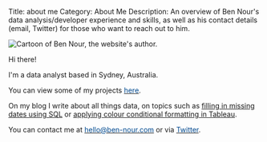 Title: about me
Category: About Me
Description: An overview of Ben Nour's data analysis/developer experience and skills, as well as his contact details (email, Twitter) for those who want to reach out to him.

<!-- Google tag (gtag.js) -->
<script async src="https://www.googletagmanager.com/gtag/js?id=G-TFP90633KX"></script>
<script>
  window.dataLayer = window.dataLayer || [];
  function gtag(){dataLayer.push(arguments);}
  gtag('js', new Date());

  gtag('config', 'G-TFP90633KX');
</script>

![Cartoon of Ben Nour, the website's author.]({static}/images/BEN.jpg#float-left)

Hi there!

I'm a data analyst based in Sydney, Australia.

You can view some of my projects [<span style="color:#00498F;">here</span>](https://ben-nour.com/blog/filling-in-missing-dates-using-sql.html).

On my blog I write about all things data, on topics such as [filling in missing dates using SQL](https://ben-nour.com/blog/splitting-a-delimited-string-column-into-rows-using-snowflake.html) or
[applying colour conditional formatting in Tableau](https://ben-nour.com/blog/applying-colour-conditional-formatting-to-individual-table-columns-in-tableau.html).

You can contact me at [<span style="color:#00498F;">hello@ben-nour.com</span>](mailto:hello@ben-nour.com) or via [<span style="color:#00498F;">Twitter</span>](https://twitter.com/benjamin_nour).
